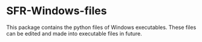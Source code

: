 # SFR-Windows-files
This package contains the python files of Windows executables. These files can be edited and made into executable files in future.
